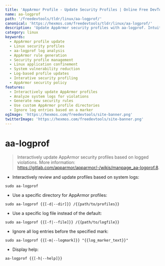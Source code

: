 ```yaml
---
title: 'AppArmor Profile - Update Security Profiles | Online Free DevTools by Hexmos'
name: aa-logprof
path: '/freedevtools/tldr/linux/aa-logprof/'
canonical: 'https://hexmos.com/freedevtools/tldr/linux/aa-logprof/'
description: 'Update AppArmor security profiles with aa-logprof. Intuitively manage application confinement and reduce system vulnerabilities. Free online tool, no registration required.'
category: linux
keywords:
  - AppArmor profile update
  - Linux security profiles
  - aa-logprof log analysis
  - AppArmor rule generation
  - Security profile management
  - Linux application confinement
  - System vulnerability reduction
  - Log-based profile updates
  - Interative security profiling
  - AppArmor security policy
features:
  - Interactively update AppArmor profiles
  - Analyze system logs for violations
  - Generate new security rules
  - Use custom AppArmor profile directories
  - Ignore log entries based on a marker
ogImage: 'https://hexmos.com/freedevtools/site-banner.png'
twitterImage: 'https://hexmos.com/freedevtools/site-banner.png'
---
```


# aa-logprof

> Interactively update AppArmor security profiles based on logged violations.
> More information: <https://gitlab.com/apparmor/apparmor/-/wikis/manpage_aa-logprof.8>.

- Interactively review and update profiles based on system logs:

`sudo aa-logprof`

- Use a specific directory for AppArmor profiles:

`sudo aa-logprof {{[-d|--dir]}} /{{path/to/profiles}}`

- Use a specific log file instead of the default:

`sudo aa-logprof {{[-f|--file]}} /{{path/to/logfile}}`

- Ignore all log entries before the specified mark:

`sudo aa-logprof {{[-m|--logmark]}} "{{log_marker_text}}"`

- Display help:

`aa-logprof {{[-h|--help]}}`
